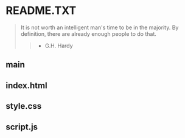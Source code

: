 <h1>README.TXT</h1>

>It is not worth an intelligent man's time to be in the majority.
By definition, there are already enough people to do that.
>> - G.H. Hardy

<h2>main</h2>



<h2>index.html</h2>

<h2>style.css</h2>

<h2>script.js</h2>



